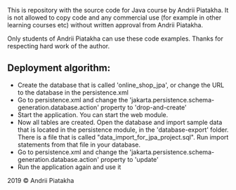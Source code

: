 This is repository with the source code for Java course by Andrii Piatakha.
It is not allowed to copy code and any commercial use (for example in other learning courses etc) without written approval from Andrii Piatakha.

Only students of Andrii Piatakha can use these code examples. 
Thanks for respecting hard work of the author.

Deployment algorithm:
-
- Create the database that is called 'online_shop_jpa', or change the URL to the database in the persistence.xml
- Go to persistence.xml and change the 'jakarta.persistence.schema-generation.database.action' property to 'drop-and-create'
- Start the application. You can start the web module.
- Now all tables are created. Open the database and import sample data that is located in the persistence module, in the 'database-export' folder. There is a file that is called "data_import_for_jpa_project.sql". Run import statements from that file in your database. 
- Go to persistence.xml and change the 'jakarta.persistence.schema-generation.database.action' property to 'update'
- Run the application again and use it

2019 © Andrii Piatakha


